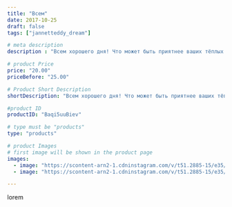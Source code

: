 ```yaml
---
title: "Всем"
date: 2017-10-25
draft: false
tags: ["jannetteddy_dream"]

# meta description
description : "Всем хорошего дня! Что может быть приятнее ваших тёплых отзывов!🙏 Теперь пледик согревает малыша Мирослава!!!👶🏼 Сделан с любовью! 😘 #одеяло #плед #пледомир_by_j"

# product Price
price: "20.00"
priceBefore: "25.00"

# Product Short Description
shortDescription: "Всем хорошего дня! Что может быть приятнее ваших тёплых отзывов!🙏 Теперь пледик согревает малыша Мирослава!!!👶🏼 Сделан с любовью! 😘 #одеяло #плед #пледомир_by_jannettildadream #ручнаяработа #своимируками #хендмейд #одеялоручнойработы #назаказ #слюбовью"

#product ID
productID: "Baqi5uuBiev"

# type must be "products"
type: "products"

# product Images
# first image will be shown in the product page
images:
  - image: "https://scontent-arn2-1.cdninstagram.com/v/t51.2885-15/e35/22793671_1979437435607839_4144109129528508416_n.jpg?_nc_ht=scontent-arn2-1.cdninstagram.com&_nc_cat=107&_nc_ohc=argA9-2yA8gAX8SfDWJ&se=7&tp=1&oh=360b4e3f4e0b1f39fb67c9cb7a9dfe19&oe=605BCC88&ig_cache_key=MTYzMzI2OTk0OTU3OTY3MDY1Nw%3D%3D.2"
  - image: "https://scontent-arn2-1.cdninstagram.com/v/t51.2885-15/e35/22794430_814205492086350_597964850395611136_n.jpg?_nc_ht=scontent-arn2-1.cdninstagram.com&_nc_cat=106&_nc_ohc=kK-M9JCdIUMAX_NNOTk&se=7&tp=1&oh=1c694a1d268218863d2b4c15175f740d&oe=605B3313&ig_cache_key=MTYzMzI2OTk1NzQ5MDI2NzI0Nw%3D%3D.2"

---
```

lorem

